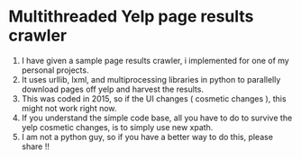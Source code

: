 # Multithreaded Yelp page results crawler

1) I have given a sample page results crawler, i implemented for one of my personal projects.
2) It uses urllib, lxml, and multiprocessing libraries in python to parallelly download pages off yelp and 
harvest the results.
3) This was coded in 2015, so if the UI changes ( cosmetic changes ), this might not work right now.
4) If you understand the simple code base, all you have to do to survive the yelp cosmetic changes, is to simply use new xpath.
5) I am not a python guy, so if you have a better way to do this, please share !!
